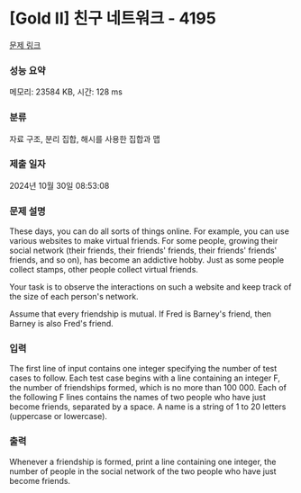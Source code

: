 # [Gold II] 친구 네트워크 - 4195 

[문제 링크](https://www.acmicpc.net/problem/4195) 

### 성능 요약

메모리: 23584 KB, 시간: 128 ms

### 분류

자료 구조, 분리 집합, 해시를 사용한 집합과 맵

### 제출 일자

2024년 10월 30일 08:53:08

### 문제 설명

<p>These days, you can do all sorts of things online. For example, you can use various websites to make virtual friends. For some people, growing their social network (their friends, their friends' friends, their friends' friends' friends, and so on), has become an addictive hobby. Just as some people collect stamps, other people collect virtual friends.</p>

<p>Your task is to observe the interactions on such a website and keep track of the size of each person's network.</p>

<p>Assume that every friendship is mutual. If Fred is Barney's friend, then Barney is also Fred's friend.</p>

### 입력 

 <p>The first line of input contains one integer specifying the number of test cases to follow. Each test case begins with a line containing an integer F, the number of friendships formed, which is no more than 100 000. Each of the following F lines contains the names of two people who have just become friends, separated by a space. A name is a string of 1 to 20 letters (uppercase or lowercase).</p>

### 출력 

 <p>Whenever a friendship is formed, print a line containing one integer, the number of people in the social network of the two people who have just become friends.</p>

